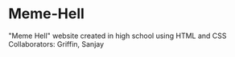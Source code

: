 # Meme-Hell

"Meme Hell" website created in high school using HTML and CSS
Collaborators: Griffin, Sanjay
